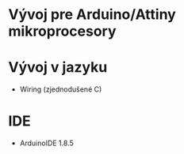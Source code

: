 # Vývoj pre Arduino/Attiny mikroprocesory

# Vývoj v jazyku
* Wiring (zjednodušené C)

# IDE
* ArduinoIDE 1.8.5
